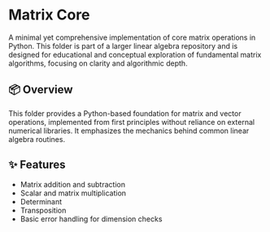 # Matrix Core

A minimal yet comprehensive implementation of core matrix operations in Python. This folder is part of a larger linear algebra repository and is designed for educational and conceptual exploration of fundamental matrix algorithms, focusing on clarity and algorithmic depth.

## 📦 Overview
This folder provides a Python-based foundation for matrix and vector operations, implemented from first principles without reliance on external numerical libraries. It emphasizes the mechanics behind common linear algebra routines.

## ✨ Features
- Matrix addition and subtraction
- Scalar and matrix multiplication
- Determinant
- Transposition
- Basic error handling for dimension checks